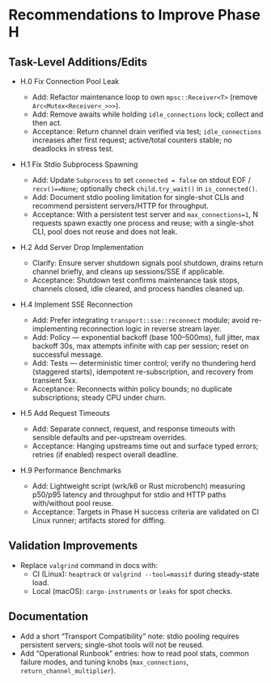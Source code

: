 # Recommendations to Improve Phase H

## Task-Level Additions/Edits

- H.0 Fix Connection Pool Leak
  - Add: Refactor maintenance loop to own `mpsc::Receiver<T>` (remove `Arc<Mutex<Receiver<_>>>`).
  - Add: Remove awaits while holding `idle_connections` lock; collect and then act.
  - Acceptance: Return channel drain verified via test; `idle_connections` increases after first request; active/total counters stable; no deadlocks in stress test.

- H.1 Fix Stdio Subprocess Spawning
  - Add: Update `Subprocess` to set `connected = false` on stdout EOF / `recv()==None`; optionally check `child.try_wait()` in `is_connected()`.
  - Add: Document stdio pooling limitation for single-shot CLIs and recommend persistent servers/HTTP for throughput.
  - Acceptance: With a persistent test server and `max_connections=1`, N requests spawn exactly one process and reuse; with a single-shot CLI, pool does not reuse and does not leak.

- H.2 Add Server Drop Implementation
  - Clarify: Ensure server shutdown signals pool shutdown, drains return channel briefly, and cleans up sessions/SSE if applicable.
  - Acceptance: Shutdown test confirms maintenance task stops, channels closed, idle cleared, and process handles cleaned up.

- H.4 Implement SSE Reconnection
  - Add: Prefer integrating `transport::sse::reconnect` module; avoid re-implementing reconnection logic in reverse stream layer.
  - Add: Policy — exponential backoff (base 100–500ms), full jitter, max backoff 30s, max attempts infinite with cap per session; reset on successful message.
  - Add: Tests — deterministic timer control; verify no thundering herd (staggered starts), idempotent re-subscription, and recovery from transient 5xx.
  - Acceptance: Reconnects within policy bounds; no duplicate subscriptions; steady CPU under churn.

- H.5 Add Request Timeouts
  - Add: Separate connect, request, and response timeouts with sensible defaults and per-upstream overrides.
  - Acceptance: Hanging upstreams time out and surface typed errors; retries (if enabled) respect overall deadline.

- H.9 Performance Benchmarks
  - Add: Lightweight script (wrk/k6 or Rust microbench) measuring p50/p95 latency and throughput for stdio and HTTP paths with/without pool reuse.
  - Acceptance: Targets in Phase H success criteria are validated on CI Linux runner; artifacts stored for diffing.

## Validation Improvements

- Replace `valgrind` command in docs with:
  - CI (Linux): `heaptrack` or `valgrind --tool=massif` during steady-state load.
  - Local (macOS): `cargo-instruments` or `leaks` for spot checks.

## Documentation

- Add a short “Transport Compatibility” note: stdio pooling requires persistent servers; single-shot tools will not be reused.
- Add “Operational Runbook” entries: how to read pool stats, common failure modes, and tuning knobs (`max_connections`, `return_channel_multiplier`).

